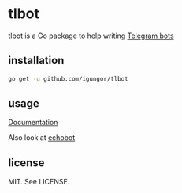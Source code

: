 # tlbot

tlbot is a Go package to help writing [Telegram bots](https://core.telegram.org/bots)

## installation

```sh
go get -u github.com/igungor/tlbot
```

## usage

[Documentation](http://godoc.org/github.com/igungor/tlbot)

Also look at [echobot](https://github.com/igungor/tlbot/tree/master/cmd/echobot)

## license

MIT. See LICENSE.
